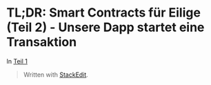 # TL;DR: Smart Contracts für Eilige (Teil 2) - Unsere Dapp startet eine Transaktion

In [Teil 1](https://www.iteratec.de/tech-blog/artikel/news/tldr-smart-contracts-fuer-eilige-teil-1-1/)


> Written with [StackEdit](https://stackedit.io/).
<!--stackedit_data:
eyJoaXN0b3J5IjpbLTM5NTcyMzc4Ml19
-->